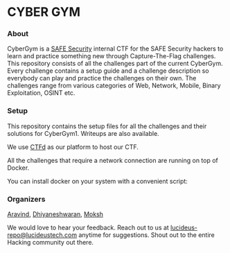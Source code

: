 # CYBER GYM

### About

CyberGym is a [SAFE Security](https://www.safe.security) internal CTF for the SAFE Security hackers to learn and practice something new through Capture-The-Flag challenges. This repository consists of all the challenges part of the current CyberGym. Every challenge contains a setup guide and a challenge description so everybody can play and practice the challenges on their own. The challenges range from various categories of Web, Network, Mobile, Binary Exploitation, OSINT etc.

### Setup

This repository contains the setup files for all the challenges and their solutions for CyberGym1.
Writeups are also available.

We use [CTFd](https://github.com/CTFd/CTFd/) as our platform to host our CTF.

All the challenges that require a network connection are running on top of Docker.

You can install docker on your system with a convenient script:

### Organizers

[Aravind](https://www.linkedin.com/in/a6avind/),
[Dhiyaneshwaran](https://www.linkedin.com/in/dhiyaneshwaran-b-27947a131/),
[Moksh](https://www.linkedin.com/in/moksh-makhija/)

We would love to hear your feedback. Reach out to us at lucideus-repo@lucideustech.com anytime for suggestions. Shout out to the entire Hacking community out there.
